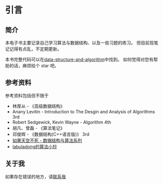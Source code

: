 # 引言

## 简介

本电子书主要记录自己学习算法与数据结构、以及一些习题的练习。
但目前现笔记记得有点乱，不定期更新。

本书完整代码可以在[data-structure-and-algorithm](https://github.com/h-hg/data-structure-and-algorithm)中找到。
如何觉得对您有帮助的话，麻烦给个 star 吧。

## 参考资料

参考资料包括但不限于

- 林厚从 - 《高级数据结构》
- Anany Levitin - Introduction to The Desgin and Analysis of Algorithms 3rd
- Robert Sedgewick, Kevin Wayne - Algorithm 4th
- 胡凡、曾磊 - 《算法笔记》
- 邓俊辉 - 《数据结构(C++语言版)》 3rd
- [如果天空不死 - 数据结构与算法系列](https://www.cnblogs.com/skywang12345/p/3603935.html)
- [labuladong的算法小抄](https://labuladong.github.io/algo/)

## 关于我

如果存在错误的地方，请[联系我](mailto:huanghg@qq.com)
